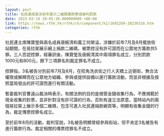 ```yaml
---
layout: post
title: 社民連成員涉前年展示二維碼籌款罪成被判罰款
date: 2023-03-16 20:05:38.000000000 +08:00
link: https://news.rthk.hk/rthk/ch/component/k2/1692269-20230316.htm
categories: rthk
---
```


社民連主席陳寶瑩與兩名成員唐婉清和義工何榮溢，涉嫌於前年7月及8月擺放街站期間，在易拉架展示網上捐款二維碼，被票控沒有許可證而在公眾地方籌款共5罪。三人否認控罪，經審訊後，陳寶瑩及唐婉清其中兩項罪名成立，分別罰款1000元和800元，餘下三項罪名則裁定罪名不成立。

控罪指，3名被告分別前年7月及8月，在旺角洗衣街之行人天橋上近弼街，無合法權限或解釋而在公眾地方組織、參與或提供設備以進行籌款活動，而並非根據及按照當局發出的許可證而進行有關活動。

暫委裁判官曹遠山裁決時表示，有關法例的目的是規管金錢收集行為，不應規範於現金收集的鈔票，並非針對沒有許可證的行為，否則有違立法原意。當時站內的兩個易拉架上展示多個二維碼，包含可進入社民連捐款網頁等，明顯有收集金錢的行為，裁定傳票控罪名成立。

至於前年8月的活動，裁判官說，3名被告明顯曾經參與街站，但不肯定3名被告有進行籌款行為。裁定相關的傳票控罪名不成立。

